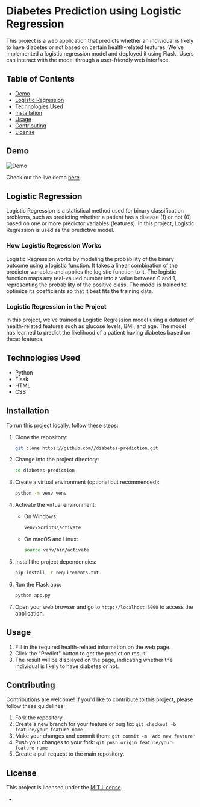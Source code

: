 

# Diabetes Prediction using Logistic Regression



This project is a web application that predicts whether an individual is likely to have diabetes or not based on certain health-related features. We've implemented a logistic regression model and deployed it using Flask. Users can interact with the model through a user-friendly web interface.

## Table of Contents

- [Demo](#demo)
- [Logistic Regression](#logistic-regression)
- [Technologies Used](#technologies-used)
- [Installation](#installation)
- [Usage](#usage)
- [Contributing](#contributing)
- [License](#license)

## Demo

![Demo](/images/demo.gif)

Check out the live demo [here](https://your-demo-link.com).

## Logistic Regression

Logistic Regression is a statistical method used for binary classification problems, such as predicting whether a patient has a disease (1) or not (0) based on one or more predictor variables (features). In this project, Logistic Regression is used as the predictive model.

### How Logistic Regression Works

Logistic Regression works by modeling the probability of the binary outcome using a logistic function. It takes a linear combination of the predictor variables and applies the logistic function to it. The logistic function maps any real-valued number into a value between 0 and 1, representing the probability of the positive class. The model is trained to optimize its coefficients so that it best fits the training data.

### Logistic Regression in the Project

In this project, we've trained a Logistic Regression model using a dataset of health-related features such as glucose levels, BMI, and age. The model has learned to predict the likelihood of a patient having diabetes based on these features.

## Technologies Used

- Python
- Flask
- HTML
- CSS

## Installation

To run this project locally, follow these steps:

1. Clone the repository:

   ```bash
   git clone https://github.com//diabetes-prediction.git
   ```

2. Change into the project directory:

   ```bash
   cd diabetes-prediction
   ```

3. Create a virtual environment (optional but recommended):

   ```bash
   python -m venv venv
   ```

4. Activate the virtual environment:

   - On Windows:

     ```bash
     venv\Scripts\activate
     ```

   - On macOS and Linux:

     ```bash
     source venv/bin/activate
     ```

5. Install the project dependencies:

   ```bash
   pip install -r requirements.txt
   ```

6. Run the Flask app:

   ```bash
   python app.py
   ```

7. Open your web browser and go to `http://localhost:5000` to access the application.

## Usage

1. Fill in the required health-related information on the web page.
2. Click the "Predict" button to get the prediction result.
3. The result will be displayed on the page, indicating whether the individual is likely to have diabetes or not.

## Contributing

Contributions are welcome! If you'd like to contribute to this project, please follow these guidelines:

1. Fork the repository.
2. Create a new branch for your feature or bug fix: `git checkout -b feature/your-feature-name`
3. Make your changes and commit them: `git commit -m 'Add new feature'`
4. Push your changes to your fork: `git push origin feature/your-feature-name`
5. Create a pull request to the main repository.

## License

This project is licensed under the [MIT License](LICENSE).

-
